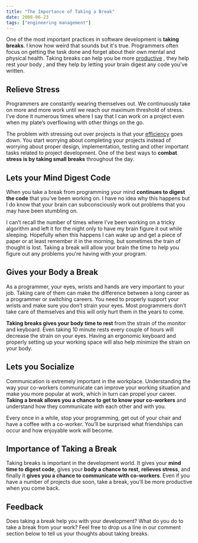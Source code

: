 ```yaml
---
title: "The Importance of Taking a Break"
date: 2008-06-23
tags: ["engineering management"]
---
```


One of the most important practices in software development is **taking breaks**. I know how weird that sounds but it's true. Programmers often focus on getting the task done and forget about their own mental and physical health. Taking breaks can help you be more [productive](http://www.instigatorblog.com/be-more-productive-by-taking-a-break/2007/04/25/) , they help rest your body , and they help by letting your brain digest any code you’ve written.

## Relieve Stress

Programmers are constantly wearing themselves out. We continuously take on more and more work until we reach our maximum threshold of stress. I’ve done it numerous times where I say that I can work on a project even when my plate’s overflowing with other things on the go.

The problem with stressing out over projects is that your [efficiency](http://www.brianburridge.com/2007/07/08/increase-programming-efficiency-by-taking-breaks/) goes down. You start worrying about completing your projects instead of worrying about proper design, implementation, testing and other important tasks related to project development. One of the best ways to **combat stress is by taking small breaks** throughout the day.

## Lets your Mind Digest Code

When you take a break from programming your mind **continues to digest the code** that you’ve been working on. I have no idea why this happens but I do know that your brain can subconsciously work out problems that you may have been stumbling on.

I can’t recall the number of times where I’ve been working on a tricky algorithm and left it for the night only to have my brain figure it out while sleeping. Hopefully when this happens I can wake up and get a piece of paper or at least remember it in the morning, but sometimes the train of thought is lost. Taking a break will allow your brain the time to help you figure out any problems you're having with your program.

## Gives your Body a Break

As a programmer, your eyes, wrists and hands are very important to your job. Taking care of them can make the difference between a long career as a programmer or switching careers. You need to properly support your wrists and make sure you don’t strain your eyes. Most programmers don’t take care of themselves and this will only hurt them in the years to come.

**Taking breaks gives your body time to rest** from the strain of the monitor and keyboard. Even taking 10 minute rests every couple of hours will decrease the strain on your eyes. Having an ergonomic keyboard and properly setting up your working space will also help minimize the strain on your body.

## Lets you Socialize

Communication is extremely important in the workplace. Understanding the way your co-workers communicate can improve your working situation and make you more popular at work, which in turn can propel your career. **Taking a break allows you a chance to get to know your co-workers** and understand how they communicate with each other and with you.

Every once in a while, stop your programming, get out of your chair and have a coffee with a co-worker. You’ll be surprised what friendships can occur and how enjoyable work will become.

## Importance of Taking a Break

Taking breaks is important in the development world. It gives your **mind time to digest code**, gives your **body a chance to rest**, **relieves stress**, and finally it **gives you a chance to communicate with co-workers**. Even if you have a number of projects due soon, take a break, you’ll be more productive when you come back.

## Feedback

Does taking a break help you with your development? What do you do to take a break from your work? Feel free to drop us a line in our comment section below to tell us your thoughts about taking breaks.
